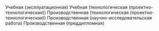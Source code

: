 Учебная (эксплуатационная)
Учебная (технологическая (проектно-технологическая))
Производственная (технологическая (проектно-технологическая))
Производственная (научно-исследовательская работа)
Производственная (преддипломная)
